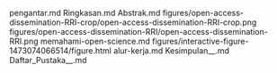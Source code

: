 pengantar.md
Ringkasan.md
Abstrak.md
figures/open-access-dissemination-RRI-crop/open-access-dissemination-RRI-crop.png
figures/open-access-dissemination-RRI/open-access-dissemination-RRI.png
memahami-open-science.md
figures/interactive-figure-1473074066514/figure.html
alur-kerja.md
Kesimpulan__.md
Daftar_Pustaka__.md